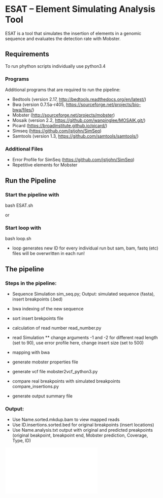 # ESAT – Element Simulating Analysis Tool

ESAT is a tool that simulates the insertion of elements in a genomic sequence and evaluates the detection rate with Mobster.


## Requirements

To run phython scripts individually use python3.4

### Programs 
Additional programs that are required to run the pipeline:

* Bedtools (version 2.17, http://bedtools.readthedocs.org/en/latest/)
* Bwa (version 0.7.5a-r405, https://sourceforge.net/projects/bio-bwa/files/)
* Mobster (http://sourceforge.net/projects/mobster)
* Mosaik (version 2.2, https://github.com/wanpinglee/MOSAIK.git/)
* Picard (https://broadinstitute.github.io/picard/)
* Simseq (https://github.com/jstjohn/SimSeq)
* Samtools (version 1.3, https://github.com/samtools/samtools/)



### Additional Files

* Error Profile for SimSeq (https://github.com/jstjohn/SimSeq)
* Repetitive elements for Mobster


## Run the Pipeline
### Start the pipeline with

bash ESAT.sh <genomic fragment> <TE sequence> <Name for the output files> <Coverage for the read simulation> <Number of insertions> <ID>

or

### Start loop with

bash loop.sh <genomic fragment> <TE sequence> <Output name>

* loop generates new ID for every individual run but sam, bam, fastq (etc) files will be overwritten in each run!



## The pipeline

### Steps in the pipeline:

* Sequence Simulation sim_seq.py; Output: simulated sequence (fasta), insert breakpoints (.bed)



* bwa indexing of the new sequence
* sort insert brekpoints file
* calculation of read number read_number.py

* read Simulation
	** change arguments -1 and -2 for different read length (set to 90), use error profile here, 	  	change insert size (set to 500)

* mapping with bwa
* generate mobster properties file
* generate vcf file  mobster2vcf_python3.py
* compare real breakpoints with simulated breakpoints compare_insertions.py
* generate output summary file

### Output:

* Use Name.sorted.mkdup.bam to view mapped reads
* Use ID.insertions.sorted.bed for original breakpoints (insert locations)
* Use Name.analysis.txt output with original and predicted preakpoints (original beakpoint, breakpoint end, Mobster prediction, Coverage, Type, ID)





![Flowchart](Flowchart_in_pictures.pdf)














